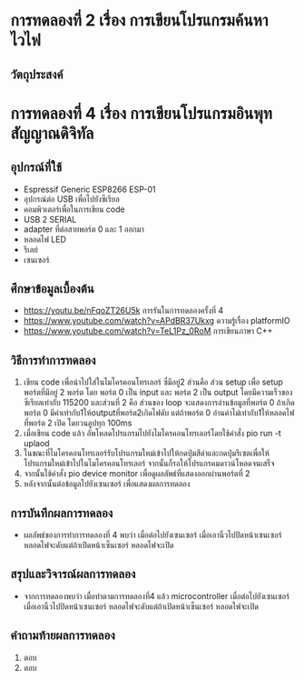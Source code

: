 # การทดลองที่ 2 เรื่อง การเขียนโปรแกรมค้นหาไวไฟ
 ## วัตถุประสงค์
 # การทดลองที่ 4 เรื่อง การเขียนโปรแกรมอินพุทสัญญาณดิจิทัล

 ## อุปกรณ์ที่ใช้
 - Espressif Generic ESP8266 ESP-01
 - อุปกรณ์ต่อ USB เพื่อไปยังซีเรียล
 - คอมพิวเตอร์เพื่อในการเขียน code 
 - USB 2 SERIAL
 - adapter ที่ต่อสายพอร์ต 0 และ 1 ออกมา
 - หลอดไฟ LED
 - รีเลย์
 - เซนเซอร์
 ## ศึกษาข้อมูลเบื้องต้น 
 - https://youtu.be/nFqoZT26U5k การรันในการทดลองครั้งที่ 4
 - https://www.youtube.com/watch?v=APdBR37Ukxg ความรู้เรื่อง platformIO
 - https://www.youtube.com/watch?v=TeL1Pz_0RoM การเขียนภาษา C++

 ## วิธีการทำการทดลอง

 1) เขียน code เพื่อนำไปใส่ในไมโครคอนโทรเลอร์ ซึ่มีอยู่2 ส่วนคือ ส่วน setup เพื่อ setup พอร์ตที่มีอยู่ 2 พอร์ต โดย พอร์ต 0 เป็น input และ พอร์ต 2 เป็น output โดยมีความเร็วของ ซีเรียลเท่ากับ 115200 และส่วนที่ 2 คือ ส่วนของ loop จะแสดงการอ่านข้อมูลที่พอร์ต 0 ถ้าเกิดพอร์ต 0 มีค่าเท่ากับ1ให้outputที่พอร์ต2เกิดไฟดับ แต่ถ้าพอร์ต 0 อ่านค่าไม่เท่ากับ1ให้หลอดไฟที่พอร์ต 2 เปิด โดยวนลูปทุก 100ms
 2) เมื่อเขียน code แล้ว อัพโหลดโปรแกรมไปยังไมโครคอนโทรเลอร์โดยใช้คำสั่ง pio run -t uplaod
 3) ในขณะที่ไมโครคอนโทรเลอร์รับโปรแกรมใหม่เข้าไปให้กดปุ่มสีดำและกดปุ่มรีเซตเพื่อให้โปรแกรมใหม่เข้าไปในไมโครคอนโทรเลอร์ จากนั้นก็รอให้โปรแกรคมดาวน์โหลดจนเสร็จ 
 4) จากนั้นใช้คำสั่ง pio device monitor เพื่อดูผลลัพธ์ที่แสดงออกผ่านพอร์ตที่ 2 
 5) หลังจากนั้นต่อข้อมูลไปยังเซนเซอร์ เพื่อแสดงผลการทดลอง
 ## การบันทึกผลการทดลอง 
 - ผลลัพธ์ของการทำการทดลองที่ 4 พบว่า เมื่อต่อไปยังเซนเซอร์ เมื่อเอานิ้วไปปิดหน้าเซนเซอร์ หลอดไฟจะดับแต่ถ้าเปิดหน้าเซ็นเซอร์ หลอดไฟจะเปิด
 ## สรุปและวิจารณ์ผลการทดลอง
 -   จากการทดลองพบว่า เมื่อทำตามการทดลองที่4 แล้ว microcontroller เมื่อต่อไปยังเซนเซอร์ เมื่อเอานิ้วไปปิดหน้าเซนเซอร์ หลอดไฟจะดับแต่ถ้าเปิดหน้าเซ็นเซอร์ หลอดไฟจะเปิด
 ## คำถามท้ายผลการทดลอง

 1) 
    ตอบ 
 2) 
    ตอบ 

